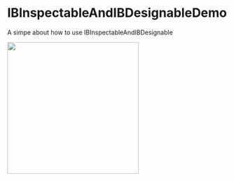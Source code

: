# IBInspectableAndIBDesignableDemo
A simpe about how to use IBInspectableAndIBDesignable

<img src="https://raw.github.com/wenchenhuang/IBInspectableAndIBDesignableDemo/master/ScreenShots/Demo.gif" width="300" />